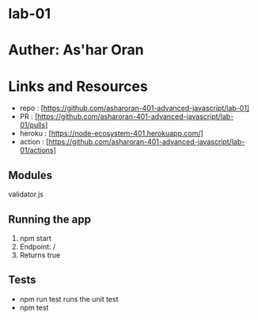 # lab-01

# Auther: As'har Oran

# Links and Resources
* repo : [https://github.com/asharoran-401-advanced-javascript/lab-01]
* PR : [https://github.com/asharoran-401-advanced-javascript/lab-01/pulls]
* heroku : [https://node-ecosystem-401.herokuapp.com/]
* action : [https://github.com/asharoran-401-advanced-javascript/lab-01/actions]
## Modules
validator.js

## Running the app
 1. npm start 
2. Endpoint: /
3. Returns true
## Tests
* npm run test runs the unit test
* npm test 
